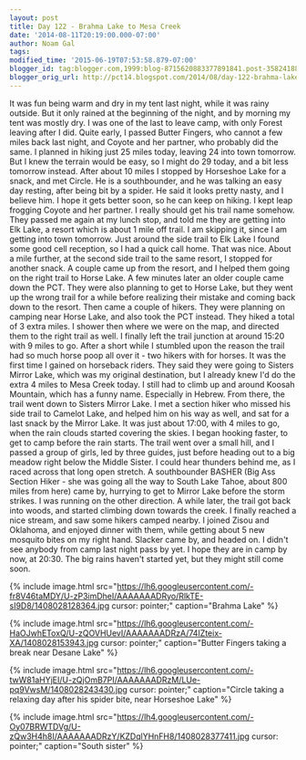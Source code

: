 ```yaml
---
layout: post
title: Day 122 - Brahma Lake to Mesa Creek
date: '2014-08-11T20:19:00.000-07:00'
author: Noam Gal
tags:
modified_time: '2015-06-19T07:53:58.879-07:00'
blogger_id: tag:blogger.com,1999:blog-8715620883377891841.post-3582418871808778788
blogger_orig_url: http://pct14.blogspot.com/2014/08/day-122-brahma-lake-to-mesa-creek.html
---
```


 It was fun being warm and dry in my tent last night, while it was rainy outside. But it only rained at the
 beginning of the night, and by morning my tent was mostly dry.
 I was one of the last to leave camp, with only
 Forest leaving after I did. Quite early, I passed Butter Fingers, who cannot a few miles back last night, and Coyote
 and her partner, who probably did the same.
 I planned in hiking just 25 miles today, leaving 24 into town
 tomorrow. But I knew the terrain would be easy, so I might do 29 today, and a bit less tomorrow instead.
 After
 about 10 miles I stopped by Horseshoe Lake for a snack, and met Circle. He is a southbounder, and he was talking an
 easy day resting, after being bit by a spider. He said it looks pretty nasty, and I believe him. I hope it gets
 better soon, so he can keep on hiking.
 I kept leap frogging Coyote and her partner. I really should get his
 trail name somehow. They passed me again at my lunch stop, and told me they are getting into Elk Lake, a resort
 which is about 1 mile off trail. I am skipping it, since I am getting into town tomorrow.
 Just around the side
 trail to Elk Lake I found some good cell reception, so I had a quick call home. That was nice.
 About a mile
 further, at the second side trail to the same resort, I stopped for another snack. A couple came up from the resort,
 and I helped them going on the right trail to Horse Lake.
 A few minutes later an older couple came down the
 PCT. They were also planning to get to Horse Lake, but they went up the wrong trail for a while before realizing
 their mistake and coming back down to the resort.
 Then came a couple of hikers. They were planning on camping
 near Horse Lake, and also took the PCT instead. They hiked a total of 3 extra miles. I shower then where we were on
 the map, and directed them to the right trail as well.
 I finally left the trail junction at around 15:20 with 9
 miles to go. After a short while I stumbled upon the reason the trail had so much horse poop all over it - two
 hikers with for horses. It was the first time I gained on horseback riders. They said they were going to Sisters
 Mirror Lake, which was my original destination, but I already knew I'd do the extra 4 miles to Mesa Creek
 today.
 I still had to climb up and around Koosah Mountain, which has a funny name. Especially in Hebrew. From
 there, the trail went down to Sisters Mirror Lake. I met a section hiker who missed his side trail to Camelot Lake,
 and helped him on his way as well, and sat for a last snack by the Mirror Lake.
 It was just about 17:00, with 4
 miles to go, when the rain clouds started covering the skies. I began hooking faster, to get to camp before the rain
 starts.
 The trail went over a small hill, and I passed a group of girls, led by three guides, just before
 heading out to a big meadow right below the Middle Sister. I could hear thunders behind me, as I raced across that
 long open stretch. A southbounder BASHER (Big Ass Section Hiker - she was going all the way to South Lake Tahoe,
 about 800 miles from here) came by, hurrying to get to Mirror Lake before the storm strikes. I was running on the
 other direction.
 A while later, the trail got back into woods, and started climbing down towards the creek. I
 finally reached a nice stream, and saw some hikers camped nearby.
 I joined Zisou and Oklahoma, and enjoyed
 dinner with them, while getting about 5 new mosquito bites on my right hand.
 Slacker came by, and headed on. I
 didn't see anybody from camp last night pass by yet. I hope they are in camp by now, at 20:30. The big rains haven't
 started yet, but they might still come soon.


{% include image.html src="https://lh6.googleusercontent.com/-fr8V46taMDY/U-zP3imDheI/AAAAAAADRyo/RlkTE-sI9D8/1408028128364.jpg cursor: pointer;" caption="Brahma Lake" %}


{% include image.html src="https://lh6.googleusercontent.com/-HaOJwhEToxQ/U-zQOVHUevI/AAAAAAADRzA/74IZteix-XA/1408028153943.jpg cursor: pointer;" caption="Butter Fingers taking a break near Desane Lake" %}


{% include image.html src="https://lh6.googleusercontent.com/-twW81aHYjEI/U-zQjOmB7PI/AAAAAAADRzM/LUe-pq9VwsM/1408028243430.jpg cursor: pointer;" caption="Circle taking a relaxing day after his spider bite, near Horseshoe Lake" %}


{% include image.html src="https://lh4.googleusercontent.com/-Oy07BRWTDVg/U-zQw3H4h8I/AAAAAAADRzY/KZDqlYHnFH8/1408028377411.jpg cursor: pointer;" caption="South sister" %}

